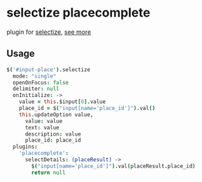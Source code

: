 selectize placecomplete
=======================

plugin for [selectize](https://github.com/brianreavis/selectize.js), [see more](http://autoform-placecomplete.meteor.com)

Usage
-----
```coffee
$('#input-place').selectize
  mode: "single"
  openOnFocus: false
  delimiter: null
  onInitialize: ->
    value = this.$input[0].value
    place_id = $("input[name='place_id']").val()
    this.updateOption value,
      value: value
      text: value
      description: value
      place_id: place_id
  plugins:
    'placecomplete':
      selectDetails: (placeResult) ->
        $("input[name='place_id']").val(placeResult.place_id)
        return null
```
